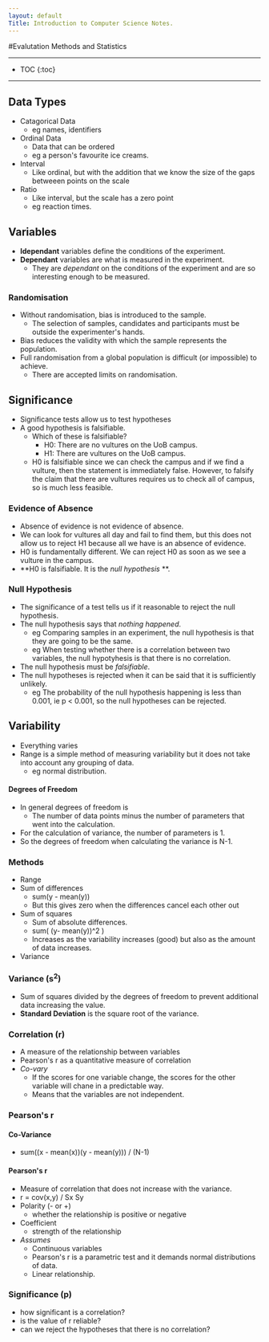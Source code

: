 ```yaml
---
layout: default
Title: Introduction to Computer Science Notes.
---
```


#Evalutation Methods and Statistics

* * *
* TOC
{:toc}
* * *

## Data Types
- Catagorical Data
	- eg names, identifiers
- Ordinal Data
	- Data that can be ordered
	- eg a person's favourite ice creams.
- Interval
	- Like ordinal, but with the addition that we know the size of the gaps 
	  betweeen points on the scale
- Ratio
	- Like interval, but the scale has a zero point
	- eg reaction times.

## Variables
- **Idependant** variables define the conditions of the experiment.
- **Dependant** variables are what is measured in the experiment.
	- They are *dependant* on the conditions of the experiment and are so 
	  interesting enough to be measured.

### Randomisation
- Without randomisation, bias is introduced to the sample.
	- The selection of samples, candidates and participants must be outside the 
	  experimenter's hands.
- Bias reduces the validity with which the sample represents the population.
- Full randomisation from a global population is difficult (or impossible) to 
  achieve.
	- There are accepted limits on randomisation.

## Significance
- Significance tests allow us to test hypotheses
- A good hypothesis is falsifiable.
	- Which of these is falsifiable?
		- H0: There are no vultures on the UoB campus.
		- H1: There are vultures on the UoB campus.
	- H0 is falsifiable since we can check the campus and if we find a vulture, 
	  then the statement is immediately false. However, to falsify the claim 
	  that there are vultures requires us to check all of campus, so is much 
	  less feasible.

### Evidence of Absence
- Absence of evidence is not evidence of absence.
- We can look for vultures all day and fail to find them, but this does not 
  allow us to reject H1 because all we have is an absence of evidence.
- H0 is fundamentally different. We can reject H0 as soon as we see a vulture 
  in the campus.
- **H0 is falsifiable. It is the *null hypothesis* **.

### Null Hypothesis
- The significance of a test tells us if it reasonable to reject the null 
  hypothesis.
- The null hypothesis says that *nothing happened*.
	- eg Comparing samples in an experiment, the null hypothesis is that they 
	  are going to be the same.
	- eg When testing whether there is a correlation between two variables, the 
	  null hypotyhesis is that there is no correlation.
- The null hypothesis must be *falsifiable*.
- The null hypotheses is rejected when it can be said that it is sufficiently 
  unlikely.
	- eg The probability of the null hypothesis happening is less than 0.001, 
	  ie p < 0.001, so the null hypotheses can be rejected.

## Variability
- Everything varies
- Range is a simple method of measuring variability but it does not take into 
  account any grouping of data.
	- eg normal distribution.

#### Degrees of Freedom
- In general degrees of freedom is
	- The number of data points minus the number of parameters that went into 
	  the calculation.
- For the calculation of variance, the number of parameters is 1.
- So the degrees of freedom when calculating the variance is N-1.

### Methods

- Range
- Sum of differences
	- sum(y - mean(y))
	- But this gives zero when the differences cancel each other out
- Sum of squares
	- Sum of absolute differences.
	- sum( (y- mean(y))^2 )
	- Increases as the variability increases (good) but also as the amount of 
	  data increases.
- Variance

### Variance (s<sup>2</sup>)
- Sum of squares divided by the degrees of freedom to prevent additional data 
  increasing the value.
- **Standard Deviation** is the square root of the variance.

### Correlation (r)
- A measure of the relationship between variables
- Pearson's r as a quantitative measure of correlation
- *Co-vary*
	- If the scores for one variable change, the scores for the other variable 
	  will chane in a predictable way.
	- Means that the variables are not independent.

### Pearson's r

#### Co-Variance
- sum((x - mean(x))(y - mean(y))) / (N-1)

#### Pearson's r
- Measure of correlation that does not increase with the variance.
- r = cov(x,y) / Sx Sy
- Polarity (- or +)
	- whether the relationship is positive or negative
- Coefficient
	- strength of the relationship
- *Assumes*
	- Continuous variables
	- Pearson's r is a parametric test and it demands normal distributions of 
	  data.
	- Linear relationship.

### Significance (p)
- how significant is a correlation?
- is the value of r reliable?
- can we reject the hypotheses that there is no correlation?
